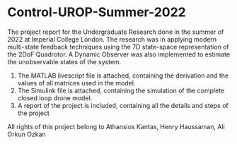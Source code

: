 # Control-UROP-Summer-2022
The project report for the Undergraduate Research done in the summer of 2022 at Imperial College London.
The research was in applying modern multi-state feedback techniques using the 7D state-space representation of the 2DoF Quadrotor. 
A Dynamic Observer was also implemented to estimate the unobservable states of the system.

1. The MATLAB livescript file is attached, containing the derivation and the values of all matrices used in the model.
2. The Simulink file is attached, containing the simulation of the complete closed loop drone model.
3. A report of the project is included, containing all the details and steps of the project


All rights of this project belong to Athansios Kantas, Henry Haussaman, Ali Orkun Ozkan
